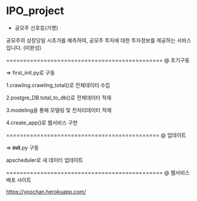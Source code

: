 # IPO_project


* 공모주 신호등(가명)

공모주의 상장당일 시초가를 예측하여, 공모주 투자에 대한 투자정보를 제공하는 서비스입니다.
(미완성)


==============================================
@ 초기구동

=> first_init.py로 구동

1.crawling.crawling_total()로 전체데이터 수집

2.postgre_DB.total_to_db()로 전체데이터 적재

3.modeling을 통해 모델링 및 전처리데이터 적재

4.create_app()로 웹서비스 구현

=============================================
@ 업데이트 

=> __init__.py 구동

apscheduler로 새 데이터 업데이트

==============================================
@ 웹서비스 배포 사이트

https://yoochan.herokuapp.com/
